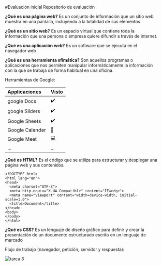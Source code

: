  #Evaluación inicial
Repositorio de evaluación

**¿Qué es una página web?** Es un conjunto de información que un sitio web muestra en una pantalla, incluyendo a la totalidad de sus elementos

**¿Qué es un sitio web?** Es un espacio virtual que contiene toda la información que una persona o empresa quiere difundir a través de internet. 

**¿Qué es una aplicación web?** Es un software que se ejecuta en el navegador web

**¿Qué es una herramienta ofimática?** Son aquellos programas o aplicaciones que nos permiten manipular informáticamente la información con la que se trabaja de forma habitual en una oficina.

Herramientas de Google:

|Applicaciones|Visto|
  | :----------- | :----------- |
 |google Docs|✔️|
 |google Sliders|✔️|
 |Google Sheets|✔️|
 |Google Calender|📅|
 |Google Meet|💻|
 |...|...|


**¿Qué es HTML?** Es el código que se utiliza para estructurar y desplegar una página web y sus contenidos.

```
<!DOCTYPE html>
<html lang="en">
<head>
  <meta charset="UTF-8">
  <meta http-equiv="X-UA-Compatible" content="IE=edge">
  <meta name="viewport" content="width=device-width, initial-scale=1.0">
  <title>Document</title>
</head>
<body>
</body>
</html>
```
**¿Qué es CSS?** Es un lenguaje de diseño gráfico para definir y crear la presentación de un documento estructurado escrito en un lenguaje de marcado </font>

Flujo de trabajo (navegador, petición, servidor y respuesta):


![tarea 3](https://github.com/gabrielfabrizio10/SMX2-M8UF1A2-/assets/145135376/618b5302-c823-426f-848d-cca698377f2b)






